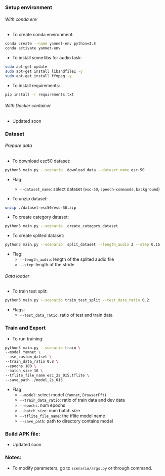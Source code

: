 ### Setup environment 

###### With conda env
- To create conda environment: 
```bash
conda create --name yamnet-env python=3.8
conda activate yamnet-env 
```

- To install some libs for audio task: 
```bash
sudo apt-get update
sudo apt-get install libsndfile1 -y
sudo apt-get install ffmpeg -y
```

- To install requirements:
```bash
pip install -r requirements.txt
```

###### With Docker container 
- Updated soon 


### Dataset

###### Prepare data
- To download esc50 dataset:
```bash
python3 main.py --scenario  download_data --dataset_name esc-50
```
- Flag:
	- `--dataset_name`: select dataset (`esc-50`, `speech-commands`, `background`)

- To unzip dataset:
```bash
unzip ./dataset-esc50/esc-50.zip
```

- To create category dataset: 
```bash
python3 main.py --scenario  create_category_dataset 
```

- To create splited dataset: 
```bash
python3 main.py --scenario  split_dataset --length_audio 2 --step 0.15
```
- Flag:
	- `--length_audio`: length of the splited audio file
	- `--step`: length of the stride  

###### Data loader 
- To train test split:
```bash
python3 main.py --scenario train_test_split --test_data_ratio 0.2 
```
- Flags: 
	- `--test_data_ratio`: ratio of test and train data


### Train and Export

- To run training:
```bash
python3 main.py --scenario train \
--model Yamnet \
--use_custom_datset \
--train_data_ratio 0.8 \
--epochs 100 \
--batch_size 16 \
--tflite_file_name esc_2s_015.tflite \
--save_path ./model_2s_015
```
- Flag:
	- `--model`: select model (`Yamnet`, `BrowserFft`)
	- `--train_data_ratio`: ratio of train data and dev data
	- `--epochs`: num epochs 
	- `--batch_size`: num batch size 
	- `--tflite_file_name`: the tflite model name
	- `--save_path`: path to directory contains model 

### Build APK file: 
- Updated soon

### Notes: 
- To modify parameters, go to `scenario/args.py` or through command. 